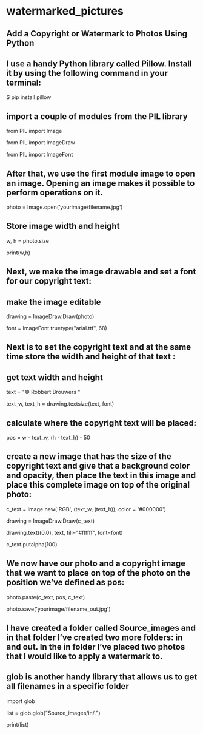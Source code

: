 # watermarked_pictures
## Add a Copyright or Watermark to Photos Using Python
## I use a handy Python library called Pillow. Install it by using the following command in your terminal:
$ pip install pillow


## import a couple of modules from the PIL library
from PIL import Image

from PIL import ImageDraw

from PIL import ImageFont


## After that, we use the first module image to open an image. Opening an image makes it possible to perform operations on it.

photo = Image.open(‘yourimage/filename.jpg’)

 
## Store image width and height
w, h = photo.size

print(w,h)


## Next, we make the image drawable and set a font for our copyright text:
## make the image editable

drawing = ImageDraw.Draw(photo)

font = ImageFont.truetype("arial.ttf", 68)


## Next is to set the copyright text and at the same time store the width and height of that text :
## get text width and height
text = "© Robbert Brouwers  "

text_w, text_h = drawing.textsize(text, font)




## calculate where the copyright text will be placed:
pos = w - text_w, (h - text_h) - 50


## create a new image that has the size of the copyright text and give that a background color and opacity, then place the text in this image and place this complete image on top of the original photo:
c_text = Image.new('RGB', (text_w, (text_h)), color = '#000000')

drawing = ImageDraw.Draw(c_text)

drawing.text((0,0), text, fill="#ffffff", font=font)

c_text.putalpha(100)



## We now have our photo and a copyright image that we want to place on top of the photo on the position we’ve defined as pos:
photo.paste(c_text, pos, c_text)

photo.save('yourimage/filename_out.jpg')



## I have created a folder called Source_images and in that folder I’ve created two more folders: in and out. In the in folder I’ve placed two photos that I would like to apply a watermark to.



## glob is another handy library that allows us to get all filenames in a specific folder
import glob

list = glob.glob("Source_images/in/*.*")

print(list)

